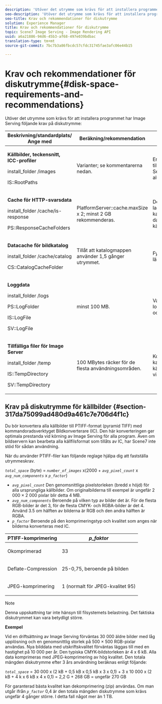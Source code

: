```yaml
---
description: 'Utöver det utrymme som krävs för att installera programmet har Image Serving följande krav på diskutrymme '
seo-description: 'Utöver det utrymme som krävs för att installera programmet har Image Serving följande krav på diskutrymme '
seo-title: Krav och rekommendationer för diskutrymme
solution: Experience Manager
title: Krav och rekommendationer för diskutrymme
topic: Scene7 Image Serving - Image Rendering API
uuid: a6a21886-94d6-45b3-af68-497e039bdbac
translation-type: tm+mt
source-git-commit: 7bc7b3a86fbcdc57cfdc31745fae3afc06e44b15

---
```



# Krav och rekommendationer för diskutrymme{#disk-space-requirements-and-recommendations}

Utöver det utrymme som krävs för att installera programmet har Image Serving följande krav på diskutrymme:

<table id="table_0AE363AB76304F258A19E43500FE8423"> 
 <thead> 
  <tr> 
   <th class="entry"> <b>Beskrivning/standardplats/ Ange med</b> </th> 
   <th class="entry"> <b>Beräkning/rekommendation</b> </th> 
   <th class="entry"> <b>Kommentarer</b> </th> 
  </tr> 
 </thead>
 <tbody> 
  <tr> 
   <td> <p><b>Källbilder, teckensnitt, ICC-profiler</b> </p> <p> <span class="filepath"> <span class="varname"> install_folder </span>/images </span><span class="codeph"></span> </p> <p> <span class="codeph"> IS::RootPaths </span> </p> </td> 
   <td> <p>Varianter; se kommentarerna nedan. </p> </td> 
   <td> <p>Endast behöver vara tillgänglig för Image Server. servrarna aldrig ändrar data. </p> </td> 
  </tr> 
  <tr> 
   <td> <p><b>Cache för HTTP-svarsdata</b> </p> <p> <span class="filepath"> <span class="varname"> install_folder </span>/cache/is-response </span> </p> <p> <span class="codeph"> PS::ResponseCacheFolders </span> </p> </td> 
   <td> <p> <span class="codeph"> PlatformServer::cache.maxSize </span> x 2; minst 2 GB rekommenderas. </p> </td> 
   <td> <p>Det här cacheminnet lagrar även kapslade/inbäddade data och externa källbilder. </p> </td> 
  </tr> 
  <tr> 
   <td> <p><b>Datacache för bildkatalog</b> </p> <p> <span class="filepath"> <span class="varname"> install_folder </span>/cache/catalog </span> </p> <p> <span class="codeph"> CS::CatalogCacheFolder </span> </p> </td> 
   <td> <p>Tillåt att katalogmappen använder 1,5 gånger utrymmet. </p> </td> 
   <td> <p>Fylls i när kataloger läses in från början. </p> </td> 
  </tr> 
  <tr> 
   <td> <p><b>Loggdata</b> </p> <p> <span class="filepath"> <span class="varname"> install_folder </span>/logs </span> </p> <p> <span class="codeph"> PS::LogFolder </span> </p> <p> <span class="codeph"> IS::LogFile </span> </p> <p> <span class="codeph"> SV::LogFile </span> </p> </td> 
   <td> <p>minst 100 MB. </p> </td> 
   <td> <p>Varierar beroende på loggningskonfiguration och serveranvändning. </p> </td> 
  </tr> 
  <tr> 
   <td> <p><b>Tillfälliga filer för Image Server</b> </p> <p> <span class="filepath"> <span class="varname"> install_folder </span>/temp </span> </p> <p> <span class="codeph"> IS::TempDirectory </span> </p> <p> <span class="codeph"> SV::TempDirectory </span> </p> </td> 
   <td> <p>100 MBytes räcker för de flesta användningsområden. </p> </td> 
   <td> <p>Kortlivade uppgifter. kan behövas för andra källbilder än PTIFF och vissa svarsbildformat. </p> </td> 
  </tr> 
 </tbody> 
</table>

## Krav på diskutrymme för källbilder {#section-317da75099ad480d9a461c7e706d4f1c}

Du bör konvertera alla källbilder till PTIFF-format (pyramid TIFF) med kommandoradsverktyget Bildkonverterare (IC). Den här konverteringen ger optimala prestanda vid körning av Image Serving för alla program. Även om bildservern kan bearbeta alla källfilsformat som tillåts av IC, har Scene7 inte stöd för sådan användning.

När du använder PTIFF-filer kan följande reglage hjälpa dig att fastställa utrymmeskrav.

*`total_space`* (byte) = *`number_of_images`* x(2000 + *`avg_pixel_count`* x *`avg_num_components`* x *`p_factor`*)

* *`avg_pixel_count`* Den genomsnittliga pixelstorleken (bredd x höjd) för alla ursprungliga källbilder. Om originalbilderna till exempel är ungefär 2 000 × 2 000 pixlar blir detta 4 MB.
* *`avg_num_components`* Beroende på vilken typ av bilder det är. För de flesta RGB-bilder är det 3, för de flesta CMYK- och RGBA-bilder är det 4. Använd 3.5 om hälften av bilderna är RGB och den andra hälften är RGBA.
* *`p_factor`* Beroende på den komprimeringstyp och kvalitet som anges när bilderna konverteras med IC.

<table id="table_89995BECF30243569954819D07DA2A2F"> 
 <thead> 
  <tr> 
   <th class="entry"> <b>PTIFF-komprimering</b> </th> 
   <th class="entry"> <b><i>p_faktor</i></b> </th> 
  </tr> 
 </thead>
 <tbody> 
  <tr> 
   <td> <p>Okomprimerad </p> </td> 
   <td> <p> 33 </p> </td> 
  </tr> 
  <tr> 
   <td> <p>Deflate-Compression </p> </td> 
   <td> <p> 25-0,75, beroende på bilden </p> </td> 
  </tr> 
  <tr> 
   <td> <p>JPEG-komprimering </p> </td> 
   <td> <p> 1 (normalt för JPEG-kvalitet 95) </p> </td> 
  </tr> 
 </tbody> 
</table>

>[!NOTE]
>
>Denna uppskattning tar inte hänsyn till filsystemets belastning. Det faktiska diskutrymmet kan vara betydligt större.

**Exempel**

Vid en driftsättning av Image Serving förväntas 30 000 äldre bilder med låg upplösning och en genomsnittlig storlek på 500 × 500 RGB-pixlar användas. Nya bilddata med utskriftskvalitet förväntas läggas till med en hastighet på 10 000 per år. Den typiska CMYK-bildstorleken är 4 x 6 kB. Alla data komprimeras med JPEG-komprimering av hög kvalitet. Den totala mängden diskutrymme efter 3 års användning beräknas enligt följande:

*`total_space`* = 30 000 x (2 kB + 0,5 kB x 0,5 kB x 3 x 0,1) + 3 x 10 000 x (2 kB + 4 k x 6 kB x 4 x 0,1) = 2,2 G + 268 GB = ungefär 270 GB

För garanterad bästa kvalitet kan dekomprimering (zip) användas. Om man utgår ifrån *`p_factor`* 0,4 är den totala mängden diskutrymme som krävs ungefär 4 gånger större. I detta fall något mer än 1 TB.
